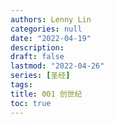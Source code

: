 ```yaml
---
authors: Lenny Lin
categories: null
date: "2022-04-19"
description: 
draft: false
lastmod: "2022-04-26"
series: [圣经]
tags: 
title: 001 创世纪
toc: true
---
```







